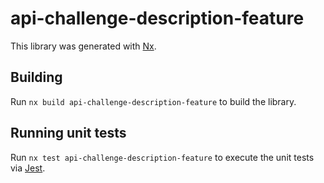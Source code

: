 # api-challenge-description-feature

This library was generated with [Nx](https://nx.dev).

## Building

Run `nx build api-challenge-description-feature` to build the library.

## Running unit tests

Run `nx test api-challenge-description-feature` to execute the unit tests via [Jest](https://jestjs.io).
